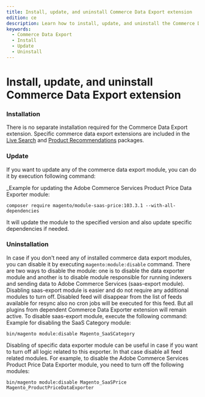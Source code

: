```yaml
---
title: Install, update, and uninstall Commerce Data Export extension
edition: ce
description: Learn how to install, update, and uninstall the Commerce Data Export extension.
keywords:
  - Commerce Data Export
  - Install
  - Update
  - Uninstall
---
```

# Install, update, and uninstall Commerce Data Export extension

### Installation
There is no separate installation required for the Commerce Data Export extension. Specific commerce data export extensions are included in the [Live Search](commerce-services/src/pages/live-search/index.md) and [Product Recommendations](commerce-services/src/pages/product-recommendations/index.md) packages.

### Update
If you want to update any of the commerce data export module, you can do it by execution following command:

_Example for updating the Adobe Commerce Services Product Price Data Exporter module:
```shell script
composer require magento/module-saas-price:103.3.1 --with-all-dependencies 
```
It will update the module to the specified version and also update specific dependencies if needed.

### Uninstallation
In case if you don't need any of installed commerce data export modules, you can disable it by executing `magento:module:disable` command.
There are two ways to disable the module: one is to disable the data exporter module and another is to disable module responsible for running indexers and sending data to Adobe Commerce Services (saas-export module).
Disabling saas-export module is easier and do not require any additional modules to turn off. Disabled feed will disappear from the list of feeds available for resync also no cron jobs will be executed for this feed. But all plugins from dependent Commerce Data Exporter extension will remain active. To disable saas-export module, execute the following command:
Example for disabling the SaaS Category module:
```shell script
bin/magento module:disable Magento_SaaSCategory
```
Disabling of specific data exporter module can be useful in case if you want to turn off all logic related to this exporter. In that case disable all feed related modules.
For example, to disable the Adobe Commerce Services Product Price Data Exporter module, you need to turn off the following modules:
```shell script
bin/magento module:disable Magento_SaaSPrice Magento_ProductPriceDataExporter 
```